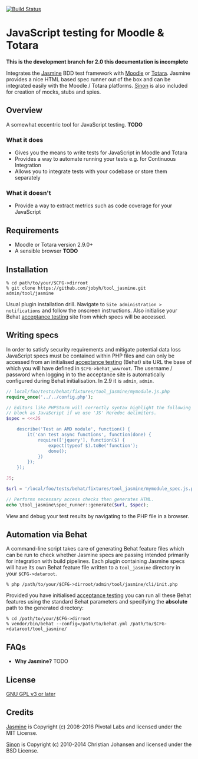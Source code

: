 [![Build Status](https://travis-ci.org/jobyh/tool_jasmine.svg?branch=2.0-development)](https://travis-ci.org/jobyh/tool_jasmine)

# JavaScript testing for Moodle & Totara

**This is the development branch for 2.0 this documentation is incomplete**

Integrates the [Jasmine](https://github.com/jasmine/jasmine) BDD test framework with [Moodle](https://moodle.org/) or [Totara](https://www.totaralms.com/). Jasmine provides a nice HTML based spec runner out of the box and can be integrated easily with the Moodle / Totara platforms. [Sinon](http://sinonjs.org/) is also included for creation of mocks, stubs and spies.

## Overview
A somewhat eccentric tool for JavaScript testing. **TODO**

### What it does
- Gives you the means to write tests for JavaScript in Moodle and Totara
- Provides a way to automate running your tests e.g. for Continuous Integration
- Allows you to integrate tests with your codebase or store them separately

### What it doesn't
- Provide a way to extract metrics such as code coverage for your JavaScript

## Requirements
- Moodle or Totara version 2.9.0+
- A sensible browser **TODO**

## Installation

```
% cd path/to/your/$CFG->dirroot
% git clone https://github.com/jobyh/tool_jasmine.git admin/tool/jasmine
```

Usual plugin installation drill. Navigate to `Site administration > notifications` and follow the onscreen instructions. Also initialise your Behat [acceptance testing](https://docs.moodle.org/dev/Running_acceptance_test) site from which specs will be accessed.

## Writing specs

In order to satisfy security requirements and mitigate potential data loss JavaScript specs must be contained within PHP files and can only be accessed from an initialised [acceptance testing](https://docs.moodle.org/dev/Running_acceptance_test) (Behat) site URL the base of which you will have defined in `$CFG->behat_wwwroot`. The username / password when logging in to the acceptance site is automatically configured during Behat initialisation. In 2.9 it is `admin`, `admin`.

```php
// local/foo/tests/behat/fixtures/tool_jasmine/mymodule.js.php
require_once('../../config.php');

// Editors like PHPStorm will correctly syntax highlight the following
// block as JavaScript if we use 'JS' Heredoc delimiters.
$spec = <<<JS

    describe('Test an AMD module', function() {
        it('can test async functions', function(done) {
            require(['jquery'], function($) {
                expect(typeof $).toBe('function');
                done();
            })
        });
    });

JS;

$url = '/local/foo/tests/behat/fixtures/tool_jasmine/mymodule_spec.js.php';

// Performs necessary access checks then generates HTML.
echo \tool_jasmine\spec_runner::generate($url, $spec);
```

View and debug your test results by navigating to the PHP file in a browser.

## Automation via Behat

A command-line script takes care of generating Behat feature files which can be run to check whether Jasmine specs are passing intended primarily for integration with build pipelines. Each plugin containing Jasmine specs will have its own Behat feature file written to a `tool_jasmine` directory in your `$CFG->dataroot`.

```
% php /path/to/your/$CFG->dirroot/admin/tool/jasmine/cli/init.php
```

Provided you have initialised [acceptance testing](https://docs.moodle.org/dev/Running_acceptance_test) you can run all these Behat features using the standard Behat parameters and specifying the **absolute** path to the generated directory:

```
% cd /path/to/your/$CFG->dirroot
% vendor/bin/behat --config=/path/to/behat.yml /path/to/$CFG->dataroot/tool_jasmine/
```

## FAQs
- **Why Jasmine?** TODO

## License
[GNU GPL v3 or later](http://www.gnu.org/copyleft/gpl.html)

## Credits
[Jasmine](https://github.com/jasmine/jasmine) is Copyright (c) 2008-2016 Pivotal Labs and licensed under the MIT License.

[Sinon](http://sinonjs.org/) is Copyright (c) 2010-2014 Christian Johansen and licensed under the BSD License.

